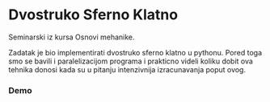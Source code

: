 # Dvostruko Sferno Klatno

Seminarski iz kursa Osnovi mehanike. 

Zadatak je bio implementirati dvostruko sferno klatno u pythonu. Pored toga smo se bavili i paralelizacijom programa i prakticno videli koliku dobit ova tehnika donosi
kada su u pitanju intenzivnija izracunavanja poput ovog. 

### Demo
